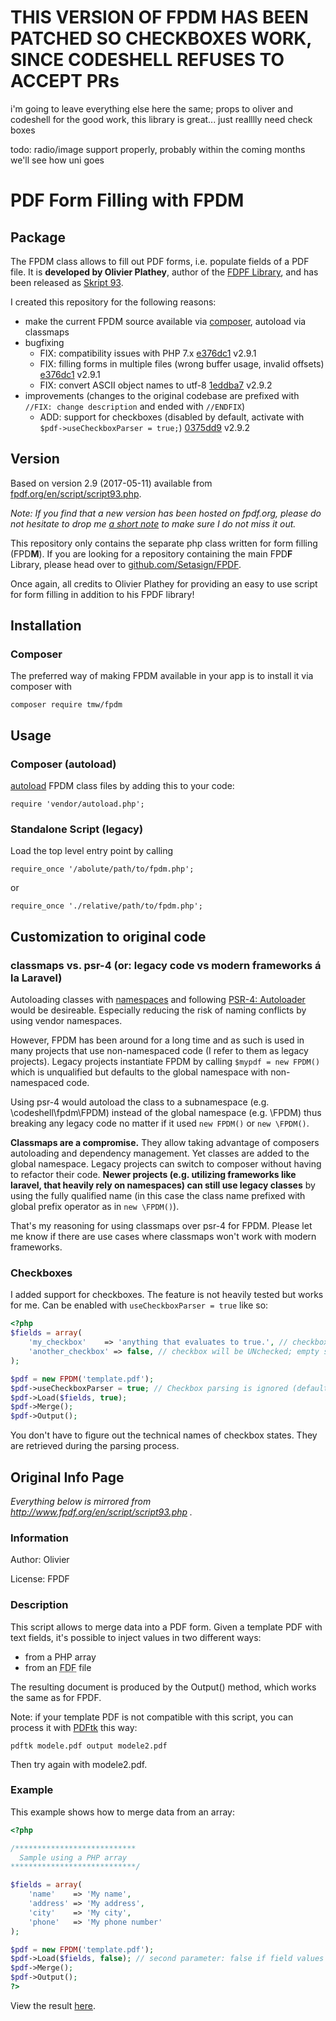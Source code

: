# THIS VERSION OF FPDM HAS BEEN PATCHED SO CHECKBOXES WORK, SINCE CODESHELL REFUSES TO ACCEPT PRs

i'm going to leave everything else here the same; props to oliver and codeshell for the good work, this library is great... just realllly need check boxes

todo: radio/image support properly, probably within the coming months we'll see how uni goes

# PDF Form Filling with FPDM

## Package

The FPDM class allows to fill out PDF forms, i.e. populate fields of a PDF file. It is **developed by Olivier Plathey**, author of the [FDPF Library](http://www.fpdf.org/), and has been released as [Skript 93](http://www.fpdf.org/en/script/script93.php).

I created this repository for the following reasons:

- make the current FPDM source available via [composer](https://packagist.org/packages/tmw/fpdm), autoload via classmaps
- bugfixing
    - FIX: compatibility issues with PHP 7.x [e376dc1](https://github.com/codeshell/fpdm/commit/e376dc157655ded24c61e098199586f3325d63c1) v2.9.1
    - FIX: filling forms in multiple files (wrong buffer usage, invalid offsets) [e376dc1](https://github.com/codeshell/fpdm/commit/e376dc157655ded24c61e098199586f3325d63c1) v2.9.1
    - FIX: convert ASCII object names to utf-8 [1eddba7](https://github.com/codeshell/fpdm/commit/1eddba76f610690821e8c0b3753df337a6cf65f7) v2.9.2
- improvements (changes to the original codebase are prefixed with `//FIX: change description` and ended with `//ENDFIX`)
    - ADD: support for checkboxes (disabled by default, activate with `$pdf->useCheckboxParser = true;`) [0375dd9](https://github.com/codeshell/fpdm/commit/0375dd95f05fd2d8d32d9ae1ab882fa0895b07b3) v2.9.2

## Version

Based on version 2.9 (2017-05-11) available from [fpdf.org/en/script/script93.php](http://www.fpdf.org/en/script/script93.php).

_Note: If you find that a new version has been hosted on fpdf.org, please do not hesitate to drop me [a short note](https://github.com/codeshell/fpdm/issues) to make sure I do not miss it out._

This repository only contains the separate php class written for form filling (FPD**M**). If you are looking for a repository containing the main FPD**F** Library, please head over to [github.com/Setasign/FPDF](https://github.com/Setasign/FPDF).

Once again, all credits to Olivier Plathey for providing an easy to use script for form filling in addition to his FPDF library!

## Installation 

### Composer

The preferred way of making FPDM available in your app is to install it via composer with

`composer require tmw/fpdm`

## Usage

### Composer (autoload)

[autoload](https://getcomposer.org/doc/01-basic-usage.md#autoloading) FPDM class files by adding this to your code:

`require 'vendor/autoload.php';`

### Standalone Script (legacy)

Load the top level entry point by calling

`require_once '/abolute/path/to/fpdm.php';`

or

`require_once './relative/path/to/fpdm.php';`

## Customization to original code

### classmaps vs. psr-4 (or: legacy code vs modern frameworks á la Laravel)

Autoloading classes with [namespaces](https://www.php.net/manual/en/language.namespaces.basics.php) and following [PSR-4: Autoloader](https://www.php-fig.org/psr/psr-4/) would be desireable. Especially reducing the risk of naming conflicts by using vendor namespaces.

However, FPDM has been around for a long time and as such is used in many projects that use non-namespaced code (I refer to them as legacy projects). Legacy projects instantiate FPDM by calling `$mypdf = new FPDM()` which is unqualified but defaults to the global namespace with non-namespaced code.

Using psr-4 would autoload the class to a subnamespace (e.g. \codeshell\fpdm\FPDM) instead of the global namespace (e.g. \FPDM) thus breaking any legacy code no matter if it used `new FPDM()` or `new \FPDM()`.

__Classmaps are a compromise.__ They allow taking advantage of composers autoloading and dependency management. Yet classes are added to the global namespace. Legacy projects can switch to composer without having to refactor their code. __Newer projects (e.g. utilizing frameworks like laravel, that heavily rely on namespaces) can still use legacy classes__ by using the fully qualified name (in this case the class name prefixed with global prefix operator as in `new \FPDM()`).

That's my reasoning for using classmaps over psr-4 for FPDM. Please let me know if there are use cases where classmaps won't work with modern frameworks.

### Checkboxes

I added support for checkboxes. The feature is not heavily tested but works for me. Can be enabled with `useCheckboxParser = true` like so:

```php
<?php
$fields = array(
    'my_checkbox'    => 'anything that evaluates to true.', // checkbox will be checked;  Careful, that includes ANY non-empty string (even "no" or "unchecked")
    'another_checkbox' => false, // checkbox will be UNchecked; empty string or 0 work as well
);

$pdf = new FPDM('template.pdf');
$pdf->useCheckboxParser = true; // Checkbox parsing is ignored (default FPDM behaviour) unless enabled with this setting
$pdf->Load($fields, true);
$pdf->Merge();
$pdf->Output();
```

You don't have to figure out the technical names of checkbox states. They are retrieved during the parsing process.

## Original Info Page
_Everything below is mirrored from http://www.fpdf.org/en/script/script93.php ._

### Information

Author: Olivier

License: FPDF

### Description

This script allows to merge data into a PDF form. Given a template PDF with text fields, it's
possible to inject values in two different ways:

- from a PHP array
- from an <abbr title="Forms Data Format">FDF</abbr> file

The resulting document is produced by the Output() method, which works the same as for FPDF.

Note: if your template PDF is not compatible with this script, you can process it with
[PDFtk](https://www.pdflabs.com/tools/pdftk-server/) this way:

`pdftk modele.pdf output modele2.pdf`

Then try again with modele2.pdf.

### Example

This example shows how to merge data from an array:

```php
<?php

/***************************
  Sample using a PHP array
****************************/

$fields = array(
    'name'    => 'My name',
    'address' => 'My address',
    'city'    => 'My city',
    'phone'   => 'My phone number'
);

$pdf = new FPDM('template.pdf');
$pdf->Load($fields, false); // second parameter: false if field values are in ISO-8859-1, true if UTF-8
$pdf->Merge();
$pdf->Output();
?>
```

View the result [here](http://www.fpdf.org/en/script/ex93.pdf).
